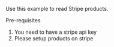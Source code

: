 Use this example to read Stripe products.

Pre-requisites
1. You need to have a stripe api key
2. Please setup products on stripe
